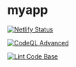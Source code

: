 # myapp

[![Netlify Status](https://api.netlify.com/api/v1/badges/d6d29389-fbb5-49f0-acfd-abf241fae854/deploy-status)](https://app.netlify.com/sites/engins/deploys)

[![CodeQL Advanced](https://github.com/engin1984/myapp/actions/workflows/codeql.yml/badge.svg)](https://github.com/engin1984/myapp/actions/workflows/codeql.yml)

[![Lint Code Base](https://github.com/engin1984/web/actions/workflows/super-linter.yml/badge.svg)](https://github.com/engin1984/web/actions/workflows/super-linter.yml)
